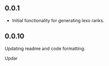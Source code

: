 ## 0.0.1
* Initial functionality for generating lexo ranks.

## 0.0.10
Updating readme and code formatting.

Updar